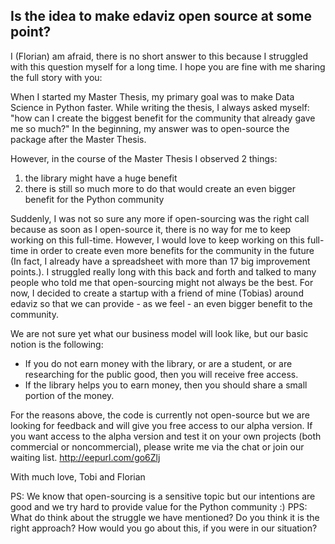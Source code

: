 ## Is the idea to make edaviz open source at some point?

I (Florian) am afraid, there is no short answer to this because I struggled with this question myself for a long time. I hope you are fine with me sharing the full story with you:

When I started my Master Thesis, my primary goal was to make Data Science in Python faster. While writing the thesis, I always asked myself: "how can I create the biggest benefit for the community that already gave me so much?" In the beginning, my answer was to open-source the package after the Master Thesis.

However, in the course of the Master Thesis I observed 2 things:

1. the library might have a huge benefit
2. there is still so much more to do that would create an even bigger benefit for the Python community

Suddenly, I was not so sure any more if open-sourcing was the right call because as soon as I open-source it, there is no way for me to keep working on this full-time. However, I would love to keep working on this full-time in order to create even more benefits for the community in the future (In fact, I already have a spreadsheet with more than 17 big improvement points.).
I struggled really long with this back and forth and talked to many people who told me that open-sourcing might not always be the best. For now, I decided to create a startup with a friend of mine (Tobias) around edaviz so that we can provide - as we feel - an even bigger benefit to the community.

We are not sure yet what our business model will look like, but our basic notion is the following:

- If you do not earn money with the library, or are a student, or are researching for the public good, then you will receive free access.
- If the library helps you to earn money, then you should share a small portion of the money.

For the reasons above, the code is currently not open-source but we are looking for feedback and will give you free access to our alpha version.
If you want access to the alpha version and test it on your own projects (both commercial or noncommercial), please write me via the chat or join our waiting list. http://eepurl.com/go6Zlj

With much love,
Tobi and Florian

PS: We know that open-sourcing is a sensitive topic but our intentions are good and we try hard to provide value for the Python community :)
PPS: What do think about the struggle we have mentioned? Do you think it is the right approach? How would you go about this, if you were in our situation?


